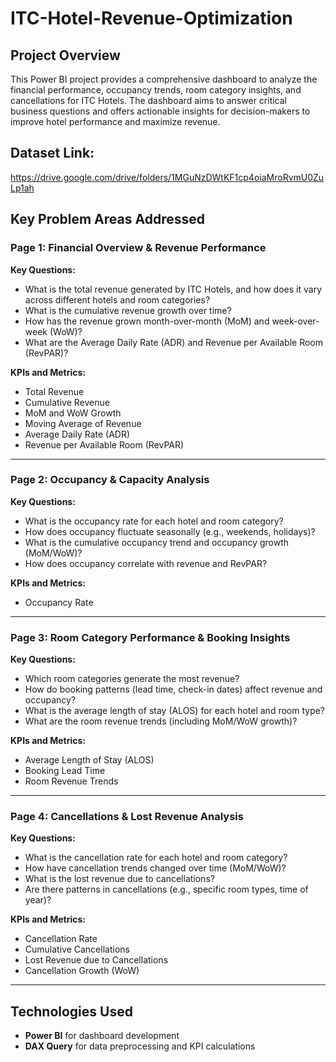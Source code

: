# ITC-Hotel-Revenue-Optimization

## Project Overview

This Power BI project provides a comprehensive dashboard to analyze the financial performance, occupancy trends, room category insights, and cancellations for ITC Hotels. The dashboard aims to answer critical business questions and offers actionable insights for decision-makers to improve hotel performance and maximize revenue.

## Dataset Link:
https://drive.google.com/drive/folders/1MGuNzDWtKF1cp4oiaMroRvmU0ZuLp1ah

## Key Problem Areas Addressed

### Page 1: Financial Overview & Revenue Performance

**Key Questions:**
- What is the total revenue generated by ITC Hotels, and how does it vary across different hotels and room categories?
- What is the cumulative revenue growth over time?
- How has the revenue grown month-over-month (MoM) and week-over-week (WoW)?
- What are the Average Daily Rate (ADR) and Revenue per Available Room (RevPAR)?

**KPIs and Metrics:**
- Total Revenue
- Cumulative Revenue
- MoM and WoW Growth
- Moving Average of Revenue
- Average Daily Rate (ADR)
- Revenue per Available Room (RevPAR)

---

### Page 2: Occupancy & Capacity Analysis
**Key Questions:**
- What is the occupancy rate for each hotel and room category?
- How does occupancy fluctuate seasonally (e.g., weekends, holidays)?
- What is the cumulative occupancy trend and occupancy growth (MoM/WoW)?
- How does occupancy correlate with revenue and RevPAR?

**KPIs and Metrics:**
- Occupancy Rate

---

### Page 3: Room Category Performance & Booking Insights
**Key Questions:**
- Which room categories generate the most revenue?
- How do booking patterns (lead time, check-in dates) affect revenue and occupancy?
- What is the average length of stay (ALOS) for each hotel and room type?
- What are the room revenue trends (including MoM/WoW growth)?

**KPIs and Metrics:**
- Average Length of Stay (ALOS)
- Booking Lead Time
- Room Revenue Trends

---

### Page 4: Cancellations & Lost Revenue Analysis
**Key Questions:**
- What is the cancellation rate for each hotel and room category?
- How have cancellation trends changed over time (MoM/WoW)?
- What is the lost revenue due to cancellations?
- Are there patterns in cancellations (e.g., specific room types, time of year)?

**KPIs and Metrics:**
- Cancellation Rate
- Cumulative Cancellations
- Lost Revenue due to Cancellations
- Cancellation Growth (WoW)

---

## Technologies Used
- **Power BI** for dashboard development
- **DAX Query** for data preprocessing and KPI calculations
